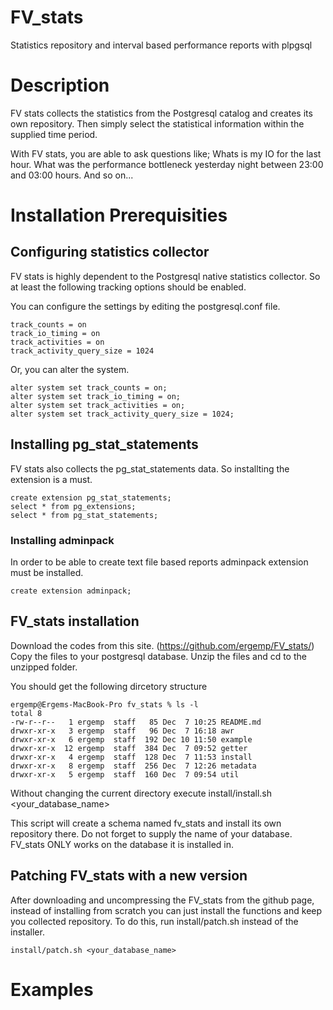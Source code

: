 # FV_stats
Statistics repository and interval based performance reports with plpgsql

# Description
FV stats collects the statistics from the Postgresql catalog and creates its own repository. Then simply select the statistical information within the supplied time period. 

With FV stats, you are able to ask questions like;
Whats is my IO for the last hour.
What was the performance bottleneck yesterday night between 23:00 and 03:00 hours. 
And so on... 

# Installation Prerequisities
## Configuring statistics collector
FV stats is highly dependent to the Postgresql native statistics collector. So at least the following tracking options should be enabled.

You can configure the settings by editing the postgresql.conf file.

```
track_counts = on
track_io_timing = on
track_activities = on
track_activity_query_size = 1024
```

Or, you can alter the system.

```
alter system set track_counts = on;
alter system set track_io_timing = on;
alter system set track_activities = on;
alter system set track_activity_query_size = 1024;
```

## Installing pg_stat_statements
FV stats also collects the pg_stat_statements data. So installting the extension is a must. 

```
create extension pg_stat_statements; 
select * from pg_extensions;
select * from pg_stat_statements; 
```
### Installing adminpack
In order to be able to create text file based reports adminpack extension must be installed. 

```
create extension adminpack;
```

## FV_stats installation
Download the codes from this site. (https://github.com/ergemp/FV_stats/)
Copy the files to your postgresql database.
Unzip the files and cd to the unzipped folder. 

You should get the following dircetory structure
```
ergemp@Ergems-MacBook-Pro fv_stats % ls -l
total 8
-rw-r--r--   1 ergemp  staff   85 Dec  7 10:25 README.md
drwxr-xr-x   3 ergemp  staff   96 Dec  7 16:18 awr
drwxr-xr-x   6 ergemp  staff  192 Dec 10 11:50 example
drwxr-xr-x  12 ergemp  staff  384 Dec  7 09:52 getter
drwxr-xr-x   4 ergemp  staff  128 Dec  7 11:53 install
drwxr-xr-x   8 ergemp  staff  256 Dec  7 12:26 metadata
drwxr-xr-x   5 ergemp  staff  160 Dec  7 09:54 util
```

Without changing the current directory execute install/install.sh <your_database_name>

This script will create a schema named fv_stats and install its own repository there. 
Do not forget to supply the name of your database. FV_stats ONLY works on the database it is installed in. 

## Patching FV_stats with a new version
After downloading and uncompressing the FV_stats from the github page, instead of installing from scratch you can just install the functions and keep you collected repository. To do this, run install/patch.sh instead of the installer. 

```
install/patch.sh <your_database_name>
```


# Examples 







